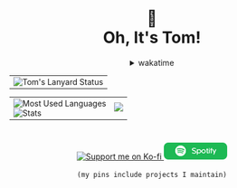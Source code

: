 <div align="center">
  <h1>👀<br>Oh, It's Tom!</h1>

  <details>
  <summary>wakatime</summary>

  <!--START_SECTION:waka-->

```txt
Total Time: 2 mins

INI   2 mins          >>>>>>>>>>>>>>>>>>>>>>>>>   100.00 %
```

<!--END_SECTION:waka-->
  
  </details>
    
  <table>
    <tr>
      <td>
        <img src="https://lanyard.kyrie25.me/api/788746150828179456?bg=1e1e2e&gradient=DD6387-DD6387&waveSpotifyColor=DD6387&waveColor=DD6387" alt="Tom's Lanyard Status">
      </td>
    </tr>
  </table>
  
  <table>
    <tr>
      <td>
        <img src="https://github-readme-stats.vercel.app/api/top-langs/?username=OhItsTom&layout=compact&bg_color=1e1e2e&text_color=cdd6f4&hide_border=true&icon_color=cba6f7&title_color=94e2d5&langs_count=8" alt="Most Used Languages">
        <br>
        <img src="https://github-readme-stats.vercel.app/api?username=OhItsTom&show_icons=true&bg_color=1e1e2e&text_color=cdd6f4&icon_color=cba6f7&title_color=94e2d5&hide_border=true&rank_icon=percentile&include_all_commits=true" alt="Stats">
      </td>
      <td>
        <img src="https://spotify-github-profile.vercel.app/api/view?uid=mrcool06&cover_image=true&theme=default&show_offline=false&background_color=1e1e2e&text_color=cdd6f4&icon_color=cba6f7&title_color=94e2d5&interchange=true&bar_color_cover=true" style="height: 380px;" /> 
      </td>
    </tr>
  </table>
  
  <h1></h1>
  
  <a href="https://ko-fi.com/M4M0MRES5">
    <img src="https://ko-fi.com/img/githubbutton_sm.svg" alt="Support me on Ko-fi">
  </a>
  <a href="https://open.spotify.com/user/mrcool06">
    <img src="/spotify.png" alt="My Spotify Profile">
  </a>

  `(my pins include projects I maintain)`

</div>

<!--  <img src="https://github-readme-stats.vercel.app/api/wakatime?username=OhItsTom&layout=compact&bg_color=1e1e2e&text_color=cdd6f4&icon_color=cba6f7&title_color=94e2d5&hide_border=true"/> -->
